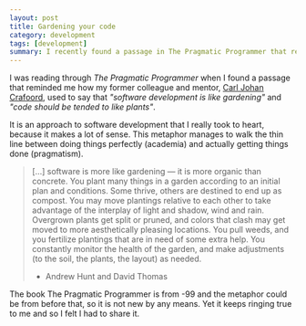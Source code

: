 ```yaml
---
layout: post
title: Gardening your code
category: development
tags: [development]
summary: I recently found a passage in The Pragmatic Programmer that reminded me how my former colleague and mentor used to say that "software development is like gardening".
---
```

I was reading through *The Pragmatic Programmer* when I found a passage that reminded me how my former colleague and mentor, [Carl Johan Crafoord](https://github.com/cal), used to say that *"software development is like gardening"* and *"code should be tended to like plants"*.

It is an approach to software development that I really took to heart, because it makes a lot of sense. This metaphor manages to walk the thin line between doing things perfectly (academia) and actually getting things done (pragmatism).

>[…] software is more like gardening — it is more organic than concrete. You plant many things in a garden according to an initial plan and conditions. Some thrive, others are destined to end up as compost. You may move plantings relative to each other to take advantage of the interplay of light and shadow, wind and rain. Overgrown plants get split or pruned, and colors that clash may get moved to more aesthetically pleasing locations. You pull weeds, and you fertilize plantings that are in need of some extra help. You constantly monitor the health of the garden, and make adjustments (to the soil, the plants, the layout) as needed.  
>- Andrew Hunt and David Thomas

The book The Pragmatic Programmer is from -99 and the metaphor could be from before that, so it is not new by any means. Yet it keeps ringing true to me and so I felt I had to share it.
